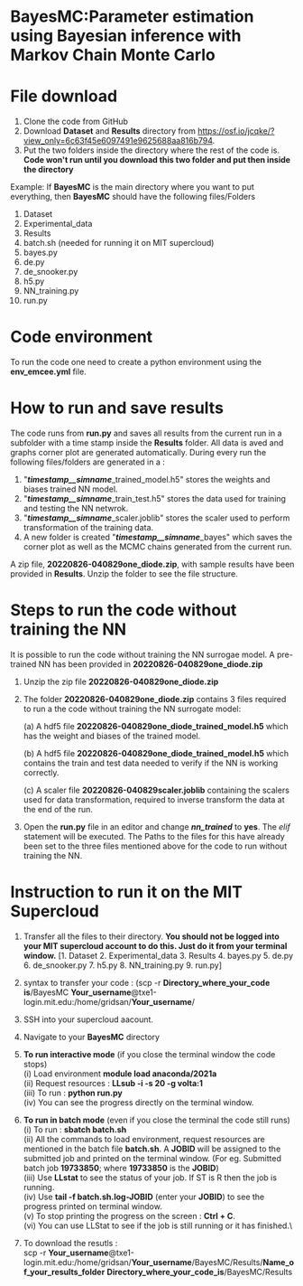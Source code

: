 # BayesMC:Parameter estimation using Bayesian inference with Markov Chain Monte Carlo


# File download 
1. Clone the code from GitHub
2. Download **Dataset** and **Results** directory from https://osf.io/jcqke/?view_only=6c63f45e6097491e9625688aa816b794.
3. Put the two folders inside the directory where the rest of the code is. **Code won't run until you download this two folder and put then inside the directory**

Example: 
If **BayesMC** is the main directory where you want to put everything, then **BayesMC** should have the following files/Folders
1. Dataset
2. Experimental_data
3. Results
4. batch.sh (needed for running it on MIT supercloud)
5. bayes.py
6. de.py
7. de_snooker.py
8. h5.py
9. NN_training.py
10. run.py

# Code environment
To run the code one need to create a python environment using the **env_emcee.yml** file.


# How to run and save results
The code runs from **run.py** and saves all results from the current run in a subfolder with a time stamp inside the **Results** folder. All data is aved and graphs corner plot are generated automatically.
During every run the following files/folders are generated in a :
1. "**_timestamp__simname_**_trained_model.h5" stores the weights and biases trained NN model.
2. "**_timestamp__simname_**_train_test.h5" stores the data used for training and testing the NN netwrok.
3. "**_timestamp__simname_**_scaler.joblib" stores the scaler used to perform transformation of the training data.
4. A new folder is created "**_timestamp__simname_**_bayes" which saves the corner plot as well as the MCMC chains generated from the current run.

A zip file, **20220826-040829one_diode.zip**, with sample results have been provided in **Results**. Unzip the folder to see the file structure.

# Steps to run the code without training the NN
It is possible to run the code without training the NN surrogae model. A pre-trained NN has been provided in **20220826-040829one_diode.zip**
1. Unzip the zip file **20220826-040829one_diode.zip**
2. The folder **20220826-040829one_diode.zip** contains 3 files required to run a the code without training the NN surrogate model:

    (a) A hdf5 file **20220826-040829one_diode_trained_model.h5** which has the weight and biases of the trained model.

    (b) A hdf5 file **20220826-040829one_diode_trained_model.h5** which contains the train and test data needed to verify if the NN is working correctly.

    (c) A scaler file **20220826-040829scaler.joblib** containing the scalers used for data transformation, required to inverse transform the data at the end of the run.
3. Open the **run.py** file in an editor and change **_nn_trained_** to **yes**. The _elif_ statement will be executed. The Paths to the files for this have already been set to the three files mentioned above for the code to run without training the NN.

# Instruction to run it on the MIT Supercloud
1. Transfer all the files to their directory. **You should not be logged into your MIT supercloud account to do this. Just do it from your terminal window.** 
[1. Dataset
    2. Experimental_data
    3. Results
    4. bayes.py
    5. de.py
    6. de_snooker.py
    7. h5.py
    8. NN_training.py
    9. run.py]
2. syntax to transfer your code : (scp -r **Directory_where_your_code is**/BayesMC **Your_username**@txe1-login.mit.edu:/home/gridsan/**Your_username**/
3. SSH into your supercloud aacount.
4. Navigate to your **BayesMC** directory
5. **To run interactive mode** (if you close the terminal window the code stops)\
    (i) Load environment **module load anaconda/2021a**\
    (ii) Request resources : **LLsub -i -s 20 -g volta:1**\
    (iii) To run : **python run.py**\
    (iv) You can see the progress directly on the terminal window.

6. **To run in batch mode** (even if you close the terminal the code still runs)\
     (i) To run : **sbatch batch.sh**\
     (ii) All the commands to load environment, request resources are mentioned in the batch file **batch.sh**\. A **JOBID**   will be assigned to the submitted job and printed on the terminal window. (For eg. Submitted batch job **19733850**; where **19733850** is the **JOBID**)\
     (iii) Use **LLstat** to see the status of your job. If ST is R then the job is running.\
     (iv) Use **tail -f batch.sh.log-JOBID** (enter your **JOBID**) to see the progress printed on terminal window.\
     (v) To stop printing the progress on the screen : **Ctrl + C**.\
     (vi) You can use LLStat to see if the job is still running or it has finished.\
7. To download the resutls :\
scp -r **Your_username**@txe1-login.mit.edu:/home/gridsan/**Your_username**/BayesMC/Results/**Name_of_your_results_folder** **Directory_where_your_code_is**/BayesMC/Results

